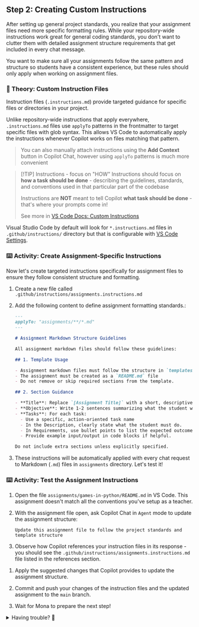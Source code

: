 ## Step 2: Creating Custom Instructions

After setting up general project standards, you realize that your assignment files need more specific formatting rules. While your repository-wide instructions work great for general coding standards, you don't want to clutter them with detailed assignment structure requirements that get included in every chat message.

You want to make sure all your assignments follow the same pattern and structure so students have a consistent experience, but these rules should only apply when working on assignment files.

### 📖 Theory: Custom Instruction Files

Instruction files (`.instructions.md`) provide targeted guidance for specific files or directories in your project.

Unlike repository-wide instructions that apply everywhere, `.instructions.md` files use `applyTo` patterns in the frontmatter to target specific files with glob syntax. This allows VS Code to automatically apply the instructions whenever Copilot works on files matching that pattern.

> You can also manually attach instructions using the **Add Context** button in Copilot Chat, however using `applyTo` patterns is much more convenient

> [!TIP] Instructions - focus on "HOW"
> Instructions should focus on **how a task should be done** - describing the guidelines, standards, and conventions used in that particular part of the codebase
>
> Instructions are **NOT** meant to tell Copilot **what task should be done** - that's where your prompts come in!
> 
> See more in [VS Code Docs: Custom Instructions](https://code.visualstudio.com/docs/copilot/copilot-customization#_custom-instructions)

Visual Studio Code by default will look for `*.instructions.md` files in `.github/instructions/` directory but that is configurable with [VS Code Settings](vscode://settings/chat.instructionsFilesLocations).

### ⌨️ Activity: Create Assignment-Specific Instructions

Now let's create targeted instructions specifically for assignment files to ensure they follow consistent structure and formatting.

1. Create a new file called `.github/instructions/assignments.instructions.md`

1. Add the following content to define assignment formatting standards.:

   ```markdown
   ---
   applyTo: "assignments/**/*.md"
   ---

   # Assignment Markdown Structure Guidelines

   All assignment markdown files should follow these guidelines:

   ## 1. Template Usage

   - Assignment markdown files must follow the structure in `templates/assignment-template.md`.
   - The assignment must be created as a `README.md` file
   - Do not remove or skip required sections from the template.

   ## 2. Section Guidance

   - **Title**: Replace `[Assignment Title]` with a short, descriptive name (e.g., `Python Basics`, `Loops and Conditionals`, `Functions and Modules`).
   - **Objective**: Write 1-2 sentences summarizing what the student will learn or accomplish. Focus on the main skills or concepts.
   - **Tasks**: For each task:
     - Use a specific, action-oriented task name
     - In the Description, clearly state what the student must do.
     - In Requirements, use bullet points to list the expected outcomes or features. Be specific and measurable
     - Provide example input/output in code blocks if helpful.

   Do not include extra sections unless explicitly specified.
   ```

1. These instructions will be automatically applied with every chat request to Markdown (`.md`) files in `assignments` directory. Let's test it!

### ⌨️ Activity: Test the Assignment Instructions

1. Open the file `assignments/games-in-python/README.md` in VS Code. This assignment doesn't match all the conventions you've setup as a teacher.

1. With the assignment file open, ask Copilot Chat in `Agent` mode to update the assignment structure:

   ```text
   Update this assignment file to follow the project standards and template structure
   ```

1. Observe how Copilot references your instruction files in its response - you should see the `.github/instructions/assignments.instructions.md` file listed in the references section.

<!-- TODO: Add screenshot -->

1. Apply the suggested changes that Copilot provides to update the assignment structure.

1. Commit and push your changes of the instruction files and the updated assignment to the `main` branch.

1. Wait for Mona to prepare the next step!

<details>
<summary>Having trouble? 🤷</summary><br/>

- Make sure you commited both files to `main` branch:
  - `.github/instructions/assignments.instructions.md`
  - `assignments/games-in-python/README.md`

</details>
